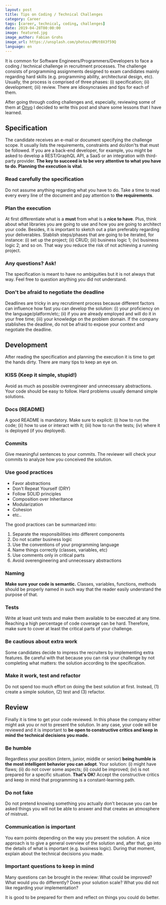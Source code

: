 ```yaml
---
layout: post
title: Tips on Coding / Technical Challenges
category: Career
tags: [career, technical, coding, challenges]
date: 2019-04-28T00:00:00
image: featured.jpg
image_author: Fabian Grohs
image_url: https://unsplash.com/photos/dMUt0X3f59Q
language: en
---
```


It is common for Software Engineers/Programmers/Developers to face a coding / technical challenge in recruitment processes. The challenge consists of programming assignments designed to exam candidates mainly regarding hard skills (e.g. programming ability, architectural design, etc). Usually, the process is comprised of three phases: (i) specification; (ii) development; (iii) review. There are idiosyncrasies and tips for each of them.

After going through coding challenges and, especially, reviewing some of them at [Onyo](www.onyo.com) I decided to write this post and share some lessons that I have learned.

## Specification

The candidate receives an e-mail or document specifying the challenge scope. It usually lists the requirements, constraints and do/don'ts that must be followed. If you are a back-end developer, for example, you might be asked to develop a REST/GraphQL API, a SaaS or an integration with third-party provider. **The key to succeed is to be very attentive to what you have to do. Planning the execution is vital.**

### Read carefully the specification

Do not assume anything regarding what you have to do. Take a time to read every every line of the document and pay attention to **the requirements**.

### Plan the execution

At first differentiate what is a **must** from what is a **nice to have**. Plus, think about what libraries you are going to use and how you are going to architect your code. Besides, it is important to sketch out a plan preferably regarding your deliverables. Stablish steps/phases that are going to be iterated, for instance: (i) set up the project; (ii) CRUD; (iii) business logic 1; (iv) business logic 2; and so on. That way you reduce the risk of not achieving a running project.

### Any questions? Ask!

The specification is meant to have no ambiguities but it is not always that way. Feel free to question anything you did not understand.

### Don't be afraid to negotiate the deadline

Deadlines are tricky in any recrutiment process because different factors can influence how fast you can develop the solution: (i) your proficiency on the language/platform/etc; (ii) if you are already employed and will do it in your free time; (iii) your knowledge on the problem domain. If the company stablishes the deadline, do not be afraid to expose your context and negotiate the deadline.

## Development

After reading the specification and planning the execution it is time to get the hands dirty. There are many tips to keep an eye on.

### KISS (Keep it simple, stupid!)

Avoid as much as possible overengineer and unnecessary abstractions. Your code should be easy to follow. Hard problems usually demand simple solutions.

### Docs (README)

A good README is mandatory. Make sure to explicit: (i) how to run the code; (ii) how to use or interact with it; (iii) how to run the tests; (iv) where it is deployed (if you deployed).

### Commits

Give meaningful sentences to your commits. The reviewer will check your commits to analyze how you conceived the solution.

### Use good practices

- Favor abstractions
- Don't Repeat Yourself (DRY)
- Follow SOLID principles
- Composition over Inheritance
- Modularization
- Cohesion
- etc..

The good practices can be summarized into:

1. Separate the responsibilities into different components
2. Do not scatter business logic
3. Use the conventions of your programming language
4. Name things correctly (classes, variables, etc)
5. Use comments only in critical parts
6. Avoid overengineering and unnecessary abstractions

### Naming

**Make sure your code is semantic.** Classes, variables, functions, methods should be properly named in such way that the reader easily understand the purpose of that.

### Tests

Write at least unit tests and make them available to be executed at any time. Reaching a high percentage of code coverage can be hard. Therefore, make sure to cover at least the critical parts of your challenge.

### Be cautious about extra work

Some candidates decide to impress the recruiters by implementing extra features. Be careful with that because you can risk your challenge by not completing what matters: the solution according to the specification.

### Make it work, test and refactor

Do not spend too much effort on doing the best solution at first. Instead, (1) create a simple solution, (2) test and (3) refactor.

## Review

Finally it is time to get your code reviewed. In this phase the company either might ask you or not to present the solution. In any case, your code will be reviewed and it is important to **be open to constructive critics and keep in mind the technical decisions you made.**

### Be humble

Regardless your position (intern, junior, middle or senior) **being humble is the most intelligent behavior you can adopt**. Your solution: (i) might have flaws; (ii) do not cover some aspects; (ii) could be improved; (iv) is not prepared for a specific situation. **That's OK!** Accept the constructive critics and keep in mind that programming is a constant-learning path.

### Do not fake

Do not pretend knowing something you actually don't because you can be asked things you will not be able to answer and that creates an atmosphere of mistrust.

### Communication is important

You earn points depending on the way you present the solution. A nice approach is to give a general overview of the solution and, after that, go into the details of what is important (e.g. business logic). During that moment, explain about the technical decisions you made.

### Important questions to keep in mind

Many questions can be brought in the review: What could be improved? What would you do differently? Does your solution scale? What you did not like regarding your implementation?

It is good to be prepared for them and reflect on things you could do better.
